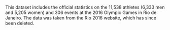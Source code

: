 This dataset includes the official statistics on the 11,538 athletes (6,333 men and 5,205 women) and 306 events at the 2016 Olympic Games in Rio de Janeiro.
The data was taken from the Rio 2016 website, which has since been deleted.
